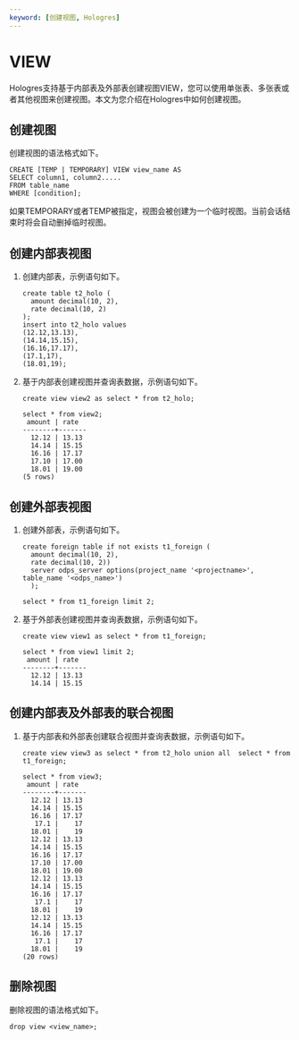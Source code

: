 ```yaml
---
keyword: [创建视图, Hologres]
---
```


# VIEW

Hologres支持基于内部表及外部表创建视图VIEW，您可以使用单张表、多张表或者其他视图来创建视图。本文为您介绍在Hologres中如何创建视图。

## 创建视图

创建视图的语法格式如下。

```
CREATE [TEMP | TEMPORARY] VIEW view_name AS
SELECT column1, column2.....
FROM table_name
WHERE [condition];
```

如果TEMPORARY或者TEMP被指定，视图会被创建为一个临时视图。当前会话结束时将会自动删掉临时视图。

## 创建内部表视图

1.  创建内部表，示例语句如下。

    ```
    create table t2_holo (
      amount decimal(10, 2), 
      rate decimal(10, 2)
    );
    insert into t2_holo values 
    (12.12,13.13),
    (14.14,15.15),
    (16.16,17.17),
    (17.1,17),
    (18.01,19);
    ```

2.  基于内部表创建视图并查询表数据，示例语句如下。

    ```
    create view view2 as select * from t2_holo;
    
    select * from view2;
     amount | rate
    --------+-------
      12.12 | 13.13
      14.14 | 15.15
      16.16 | 17.17
      17.10 | 17.00
      18.01 | 19.00
    (5 rows)
    ```


## 创建外部表视图

1.  创建外部表，示例语句如下。

    ```
    create foreign table if not exists t1_foreign (
      amount decimal(10, 2), 
      rate decimal(10, 2)) 
      server odps_server options(project_name '<projectname>', table_name '<odps_name>')
      );
      
    select * from t1_foreign limit 2;
    ```

2.  基于外部表创建视图并查询表数据，示例语句如下。

    ```
    create view view1 as select * from t1_foreign;
    
    select * from view1 limit 2;
     amount | rate
    --------+-------
      12.12 | 13.13
      14.14 | 15.15
    ```


## 创建内部表及外部表的联合视图

1.  基于内部表和外部表创建联合视图并查询表数据，示例语句如下。

    ```
    create view view3 as select * from t2_holo union all  select * from t1_foreign;
    
    select * from view3;
     amount | rate
    --------+-------
      12.12 | 13.13
      14.14 | 15.15
      16.16 | 17.17
       17.1 |    17
      18.01 |    19
      12.12 | 13.13
      14.14 | 15.15
      16.16 | 17.17
      17.10 | 17.00
      18.01 | 19.00
      12.12 | 13.13
      14.14 | 15.15
      16.16 | 17.17
       17.1 |    17
      18.01 |    19
      12.12 | 13.13
      14.14 | 15.15
      16.16 | 17.17
       17.1 |    17
      18.01 |    19
    (20 rows)
    ```


## 删除视图

删除视图的语法格式如下。

```
drop view <view_name>;
```

